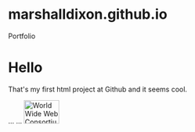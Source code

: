 # marshalldixon.github.io
Portfolio

<html>
    <head>
        <meta charset="utf8" />
        <title>Marshall Dixon</title>
    </head>
    <body>
        <h1>Hello</h1>
        <p>That's my first html project at Github and it seems cool.</p>
    </body>
</html>

<head>
...
<title>Web Accessibility Initiative (WAI) - home page</title>
...
</head>
<a href="https://w3.org">
<img src="https://w3.org/Icons/w3c_home.png" width="72" height="48" alt="World Wide Web Consortium">
</a>
